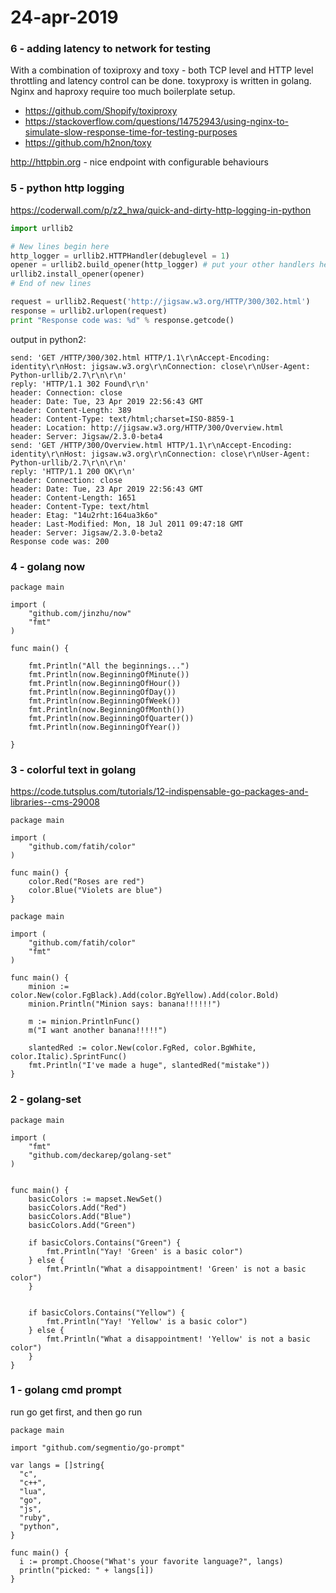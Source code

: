 # 24-apr-2019

### 6 - adding latency to network for testing

With a combination of toxiproxy and toxy - both TCP level and HTTP level throttling and latency control can be done. toxyproxy is written in golang. Nginx and haproxy require too much boilerplate setup.

- https://github.com/Shopify/toxiproxy
- https://stackoverflow.com/questions/14752943/using-nginx-to-simulate-slow-response-time-for-testing-purposes
- https://github.com/h2non/toxy


http://httpbin.org - nice endpoint with configurable behaviours

### 5 - python http logging

https://coderwall.com/p/z2_hwa/quick-and-dirty-http-logging-in-python

```python
import urllib2

# New lines begin here
http_logger = urllib2.HTTPHandler(debuglevel = 1)
opener = urllib2.build_opener(http_logger) # put your other handlers here too!
urllib2.install_opener(opener)
# End of new lines

request = urllib2.Request('http://jigsaw.w3.org/HTTP/300/302.html')
response = urllib2.urlopen(request)
print "Response code was: %d" % response.getcode()
```

output in python2:
```
send: 'GET /HTTP/300/302.html HTTP/1.1\r\nAccept-Encoding: identity\r\nHost: jigsaw.w3.org\r\nConnection: close\r\nUser-Agent: Python-urllib/2.7\r\n\r\n'
reply: 'HTTP/1.1 302 Found\r\n'
header: Connection: close
header: Date: Tue, 23 Apr 2019 22:56:43 GMT
header: Content-Length: 389
header: Content-Type: text/html;charset=ISO-8859-1
header: Location: http://jigsaw.w3.org/HTTP/300/Overview.html
header: Server: Jigsaw/2.3.0-beta4
send: 'GET /HTTP/300/Overview.html HTTP/1.1\r\nAccept-Encoding: identity\r\nHost: jigsaw.w3.org\r\nConnection: close\r\nUser-Agent: Python-urllib/2.7\r\n\r\n'
reply: 'HTTP/1.1 200 OK\r\n'
header: Connection: close
header: Date: Tue, 23 Apr 2019 22:56:43 GMT
header: Content-Length: 1651
header: Content-Type: text/html
header: Etag: "14u2rht:164ua3k6o"
header: Last-Modified: Mon, 18 Jul 2011 09:47:18 GMT
header: Server: Jigsaw/2.3.0-beta2
Response code was: 200
```


### 4 - golang now

```golang
package main
 
import (
    "github.com/jinzhu/now"
    "fmt"
)
 
func main() {
 
    fmt.Println("All the beginnings...")
    fmt.Println(now.BeginningOfMinute())
    fmt.Println(now.BeginningOfHour())
    fmt.Println(now.BeginningOfDay())
    fmt.Println(now.BeginningOfWeek())
    fmt.Println(now.BeginningOfMonth())
    fmt.Println(now.BeginningOfQuarter())
    fmt.Println(now.BeginningOfYear())
 
}
```

### 3 - colorful text in golang

https://code.tutsplus.com/tutorials/12-indispensable-go-packages-and-libraries--cms-29008

```golang
package main
 
import (
    "github.com/fatih/color"
)
 
func main() {
    color.Red("Roses are red")
    color.Blue("Violets are blue")
}
```

```golang
package main
 
import (
    "github.com/fatih/color"
    "fmt"
)
 
func main() {
    minion := color.New(color.FgBlack).Add(color.BgYellow).Add(color.Bold)
    minion.Println("Minion says: banana!!!!!!")
 
    m := minion.PrintlnFunc()
    m("I want another banana!!!!!")
 
    slantedRed := color.New(color.FgRed, color.BgWhite, color.Italic).SprintFunc()
    fmt.Println("I've made a huge", slantedRed("mistake"))
}
```

### 2 - golang-set

```golang
package main
 
import (
    "fmt"
    "github.com/deckarep/golang-set"
)
 
 
func main() {
    basicColors := mapset.NewSet()
    basicColors.Add("Red")
    basicColors.Add("Blue")
    basicColors.Add("Green")
 
    if basicColors.Contains("Green") {
        fmt.Println("Yay! 'Green' is a basic color")
    } else {
        fmt.Println("What a disappointment! 'Green' is not a basic color")
    }
 
 
    if basicColors.Contains("Yellow") {
        fmt.Println("Yay! 'Yellow' is a basic color")
    } else {
        fmt.Println("What a disappointment! 'Yellow' is not a basic color")
    }
}
```

### 1 - golang cmd prompt

run go get first, and then go run

```golang
package main

import "github.com/segmentio/go-prompt"

var langs = []string{
  "c",
  "c++",
  "lua",
  "go",
  "js",
  "ruby",
  "python",
}

func main() {
  i := prompt.Choose("What's your favorite language?", langs)
  println("picked: " + langs[i])
}
```
